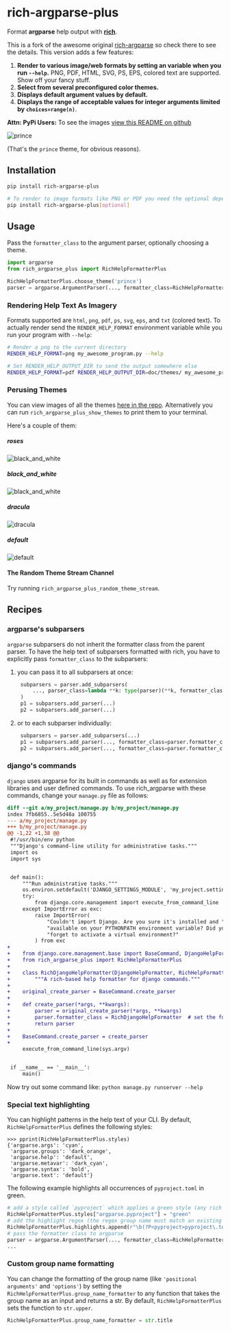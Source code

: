 # rich-argparse-plus

Format **argparse** help output with [**rich**](https://pypi.org/project/rich).

This is a fork of the awesome original [rich-argparse](https://github.com/hamdanal/rich-argparse) so check there to see the details.  This version adds a few features:

1. **Render to various image/web formats by setting an variable when you run `--help`.** PNG, PDF, HTML, SVG, PS, EPS, colored text are supported. Show off your fancy stuff.
1. **Select from several preconfigured color themes.**
1. **Displays default argument values by default.**
1. **Displays the range of acceptable values for integer arguments limited by `choices=range(n)`**.

**Attn: PyPi Users:** To see the images [view this README on github](https://github.com/michelcrypt4d4mus/rich-argparse/)

![prince](https://github.com/michelcrypt4d4mus/rich-argparse/blob/rich_argparse_plus/doc/themes/python_-m_rich_argparse_help_prince_theme.png)

(That's the `prince` theme, for obvious reasons).

## Installation

```sh
pip install rich-argparse-plus

# To render to image formats like PNG or PDF you need the optional dependencies:
pip install rich-argparse-plus[optional]
```

## Usage

Pass the `formatter_class` to the argument parser, optionally choosing a theme.
```python
import argparse
from rich_argparse_plus import RichHelpFormatterPlus

RichHelpFormatterPlus.choose_theme('prince')
parser = argparse.ArgumentParser(..., formatter_class=RichHelpFormatterPlus)
```

### Rendering Help Text As Imagery
Formats supported are `html`, `png`, `pdf`, `ps`, `svg`, `eps`, and `txt` (colored text). To actually render send the `RENDER_HELP_FORMAT` environment variable while you run your program with `--help`:

```bash
# Render a png to the current directory
RENDER_HELP_FORMAT=png my_awesome_program.py --help

# Set RENDER_HELP_OUTPUT_DIR to send the output somewhere else
RENDER_HELP_FORMAT=pdf RENDER_HELP_OUTPUT_DIR=doc/themes/ my_awesome_program --help
```


### Perusing Themes
You can view images of all the themes [here in the repo](https://github.com/michelcrypt4d4mus/rich-argparse/blob/rich_argparse_plus/doc/themes/). Alternatively you can run `rich_argparse_plus_show_themes` to print them to your terminal.

Here's a couple of them:

##### **roses**
![black_and_white](https://github.com/michelcrypt4d4mus/rich-argparse/blob/rich_argparse_plus/doc/themes/python_-m_rich_argparse_help_roses_theme.png)

##### **black_and_white**
![black_and_white](https://github.com/michelcrypt4d4mus/rich-argparse/blob/rich_argparse_plus/doc/themes/python_-m_rich_argparse_help_black_and_white_theme.png)

##### **dracula**
![dracula](https://github.com/michelcrypt4d4mus/rich-argparse/blob/rich_argparse_plus/doc/themes/python_-m_rich_argparse_help_dracula_theme.png)

##### **default**
![default](https://github.com/michelcrypt4d4mus/rich-argparse/blob/rich_argparse_plus/doc/themes/python_-m_rich_argparse_help_default_theme.png)

#### The Random Theme Stream Channel

Try running `rich_argparse_plus_random_theme_stream`.


## Recipes

### argparse's subparsers
`argparse` subparsers do not inherit the formatter class from the parent parser. To have the help
text of subparsers formatted with rich, you have to explicitly pass `formatter_class` to the
subparsers:

1. you can pass it to all subparsers at once:
   ```python
    subparsers = parser.add_subparsers(
        ..., parser_class=lambda **k: type(parser)(**k, formatter_class=parser.formatter_class),
    )
    p1 = subparsers.add_parser(...)
    p2 = subparsers.add_parser(...)
   ```
1. or to each subparser individually:
   ```python
    subparsers = parser.add_subparsers(...)
    p1 = subparsers.add_parser(..., formatter_class=parser.formatter_class)
    p2 = subparsers.add_parser(..., formatter_class=parser.formatter_class)
   ```

### django's commands
`django` uses argparse for its built in commands as well as for extension libraries and user
defined commands. To use rich_argparse with these commands, change your `manage.py` file as
follows:

```diff
diff --git a/my_project/manage.py b/my_project/manage.py
index 7fb6855..5e5d48a 100755
--- a/my_project/manage.py
+++ b/my_project/manage.py
@@ -1,22 +1,38 @@
 #!/usr/bin/env python
 """Django's command-line utility for administrative tasks."""
 import os
 import sys


 def main():
     """Run administrative tasks."""
     os.environ.setdefault('DJANGO_SETTINGS_MODULE', 'my_project.settings')
     try:
         from django.core.management import execute_from_command_line
     except ImportError as exc:
         raise ImportError(
             "Couldn't import Django. Are you sure it's installed and "
             "available on your PYTHONPATH environment variable? Did you "
             "forget to activate a virtual environment?"
         ) from exc
+
+    from django.core.management.base import BaseCommand, DjangoHelpFormatter
+    from rich_argparse_plus import RichHelpFormatterPlus
+
+    class RichDjangoHelpFormatter(DjangoHelpFormatter, RichHelpFormatterPlus):  # django first
+        """A rich-based help formatter for django commands."""
+
+    original_create_parser = BaseCommand.create_parser
+
+    def create_parser(*args, **kwargs):
+        parser = original_create_parser(*args, **kwargs)
+        parser.formatter_class = RichDjangoHelpFormatter  # set the formatter_class
+        return parser
+
+    BaseCommand.create_parser = create_parser
+
     execute_from_command_line(sys.argv)


 if __name__ == '__main__':
     main()
```

Now try out some command like: `python manage.py runserver --help`

### Special text highlighting

You can highlight patterns in the help text of your CLI. By default, `RichHelpFormatterPlus` defines
the following styles:
```pycon
>>> pprint(RichHelpFormatterPlus.styles)
{'argparse.args': 'cyan',
 'argparse.groups': 'dark_orange',
 'argparse.help': 'default',
 'argparse.metavar': 'dark_cyan',
 'argparse.syntax': 'bold',
 'argparse.text': 'default'}
```
The following example highlights all occurrences of `pyproject.toml` in green.

```python
# add a style called `pyproject` which applies a green style (any rich style works)
RichHelpFormatterPlus.styles["argparse.pyproject"] = "green"
# add the highlight regex (the regex group name must match an existing style name)
RichHelpFormatterPlus.highlights.append(r"\b(?P<pyproject>pyproject\.toml)\b")
# pass the formatter class to argparse
parser = argparse.ArgumentParser(..., formatter_class=RichHelpFormatterPlus)
...
```

### Custom group name formatting

You can change the formatting of the group name (like `'positional arguments'` and `'options'`) by
setting the `RichHelpFormatterPlus.group_name_formatter` to any function that takes the group name as
an input and returns a str. By default, `RichHelpFormatterPlus` sets the function to `str.upper`.

```python
RichHelpFormatterPlus.group_name_formatter = str.title
```
